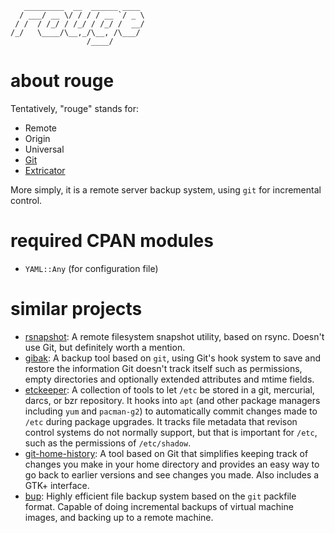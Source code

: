 	   _________  __  ______ ____ 
	  / ___/ __ \/ / / / __ `/ _ \
	 / /  / /_/ / /_/ / /_/ /  __/
	/_/   \____/\__,_/\__, /\___/ 
	                 /____/       

# about rouge

Tentatively, "rouge" stands for:

* Remote
* Origin
* Universal
* [Git][git]
* [Extricator][extricate]

More simply, it is a remote server backup system, using `git` for incremental control.

[git]: http://git-scm.org "Git Homepage"
[extricate]: http://google.com/search?q=define:extricate "Definition of Extricate"

# required CPAN modules

* `YAML::Any` (for configuration file)

# similar projects

* [rsnapshot][rsnapshot]: A remote filesystem snapshot utility, based on rsync.  Doesn't use Git, but definitely worth a mention.
* [gibak][gibak]: A backup tool based on `git`, using Git's hook system to save and restore the information Git doesn't track itself such as permissions, empty directories and optionally extended attributes and mtime fields.
* [etckeeper][etckeeper]: A collection of tools to let `/etc` be stored in a git, mercurial, darcs, or bzr repository.  It hooks into `apt` (and other package managers including `yum` and `pacman-g2`) to automatically commit changes made to `/etc` during package upgrades.  It tracks file metadata that revison control systems do not normally support, but that is important for `/etc`, such as the permissions of `/etc/shadow`.
* [git-home-history][git-home-history]: A tool based on Git that simplifies keeping track of changes you make in your home directory and provides an easy way to go back to earlier versions and see changes you made.  Also includes a GTK+ interface.
* [bup][bup]: Highly efficient file backup system based on the `git` packfile format.  Capable of doing incremental backups of virtual machine images, and backing up to a remote machine.

[rsnapshot]: http://rsnapshot.org/
[gibak]: http://eigenclass.org/hiki/gibak-backup-system-introduction
[etckeeper]: http://kitenet.net/~joey/code/etckeeper/
[git-home-history]: http://jean-francois.richard.name/ghh/
[bup]: http://github.com/apenwarr/bup

